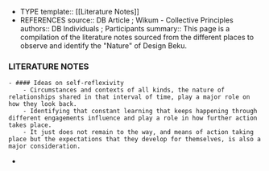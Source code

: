 - TYPE
  template:: [[Literature Notes]]
- REFERENCES
  source:: DB Article ; Wikum - Collective Principles
  authors:: DB Individuals ; Participants
  summary:: This page is a compilation of the literature notes sourced from the different places to observe and identify the "Nature" of Design Beku.
### LITERATURE NOTES
	- #### Ideas on self-reflexivity
		- Circumstances and contexts of all kinds, the nature of relationships shared in that interval of time, play a major role on how they look back.
		- Identifying that constant learning that keeps happening through different engagements influence and play a role in how further action takes place.
		- It just does not remain to the way, and means of action taking place but the expectations that they develop for themselves, is also a major consideration.
-
